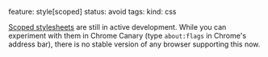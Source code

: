 feature: style[scoped]
status: avoid
tags: 
kind: css

[Scoped stylesheets](http://css-tricks.com/saving-the-day-with-scoped-css/) are still in active development. While you can experiment with them in Chrome Canary (type `about:flags` in Chrome's address bar), there is no stable version of any browser supporting this now. 
